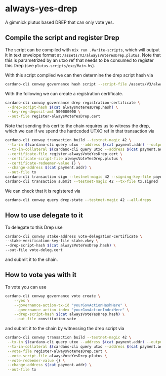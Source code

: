 # always-yes-drep
A gimmick plutus based DREP that can only vote yes.
## Compile the script and register Drep
The script can be compiled with `nix run .#write-scripts`, which will output it in text envelope format at `/assets/V3/alwaysVoteYesDrep.plutus`. Note that this is parametrized by an utxo ref that needs to be consumed to register this Drep (see `plutus-scripts/exe/Main.hs`). 

With this script compiled we can then determine the drep script hash via
```bash
cardano-cli conway governance hash script --script-file /assets/V3/alwaysVoteYesDrep.plutus > alwaysVoteYesDrep.hash
```
With the following we can create a registration certificate.
```bash
cardano-cli conway governance drep registration-certificate \
 --drep-script-hash $(cat alwaysVoteYesDrep.hash) \
 --key-reg-deposit-amt 500000000 \
 --out-file register-alwaysVoteYesDrep.cert
```
Note that sending this cert to the chain requires us to witness the drep, which we can if we spend the hardcoded UTXO ref in that transaction via
```bash
cardano-cli conway transaction build --testnet-magic 42 \
 --tx-in $(cardano-cli query utxo --address $(cat payment.addr) --output-json --testnet-magic 42 | jq -r 'keys[0]') \
 --tx-in-collateral $(cardano-cli query utxo --address $(cat payment.addr) --output-json --testnet-magic 42 | jq -r 'keys[0]') \
 --certificate-file register-alwaysVoteYesDrep.cert \
 --certificate-script-file alwaysVoteYesDrep.plutus \
 --certificate-redeemer-value {} \
 --change-address $(cat payment.addr) \
 --out-file tx
cardano-cli transaction sign --testnet-magic 42 --signing-key-file payment.skey --tx-body-file tx --out-file tx.signed
cardano-cli transaction submit --testnet-magic 42 --tx-file tx.signed
```
We can check that it is registered via
```bash
cardano-cli conway query drep-state --testnet-magic 42 --all-dreps
```
## How to use delegate to it
To delegate to this Drep use
```bash
cardano-cli conway stake-address vote-delegation-certificate \
--stake-verification-key-file stake.vkey \
--drep-script-hash $(cat alwaysVoteYesDrep.hash) \
--out-file vote-deleg.cert
```
and submit it to the chain.
## How to vote yes with it
To vote you can use
```bash
cardano-cli conway governance vote create \
    --yes \
    --governance-action-tx-id "yourGovActionHashHere" \
    --governance-action-index "yourGovActionIndexHere" \
    --drep-script-hash $(cat alwaysVoteYesDrep.hash) \
    --out-file constitution.vote
```
and submit it to the chain by witnessing the drep script via
```bash
cardano-cli conway transaction build --testnet-magic 42 \
 --tx-in $(cardano-cli query utxo --address $(cat payment.addr) --output-json --testnet-magic 42 | jq -r 'keys[0]') \
 --tx-in-collateral $(cardano-cli query utxo --address $(cat payment.addr) --output-json --testnet-magic 42 | jq -r 'keys[0]') \
 --vote-file register-alwaysVoteYesDrep.cert \
 --vote-script-file alwaysVoteYesDrep.plutus \
 --vote-redeemer-value {} \
 --change-address $(cat payment.addr) \
 --out-file tx
```